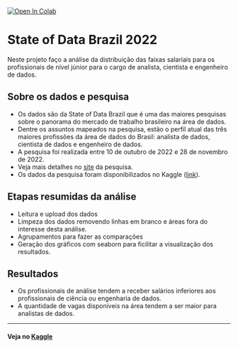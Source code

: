 <a target="_blank" href="https://colab.research.google.com/drive/1jtiU7_frgVU-sV0hSZ3OCWgOflUHGjHv#scrollTo=ptUL7X_WTznY">
  <img src="https://colab.research.google.com/assets/colab-badge.svg" alt="Open In Colab"/>
</a>

# State of Data Brazil 2022
Neste projeto faço a análise da distribuição das faixas salariais para os profissionais de nível júnior para o cargo de analista, cientista e engenheiro de dados.  

## Sobre os dados e pesquisa
- Os dados são da State of Data Brazil que é uma das maiores pesquisas sobre o panorama do mercado de trabalho brasileiro na área de dados.
- Dentre os assuntos mapeados na pesquisa, estão o perfil atual das três maiores profissões da área de dados do Brasil: analista de dados, cientista de dados e engenheiro de dados.
- A pesquisa foi realizada entre 10 de outubro de 2022 e 28 de novembro de 2022.
- Veja mais detalhes no [site](https://www.stateofdata.com.br/) da pesquisa.
- Os dados da pesquisa foram disponibilizados no Kaggle ([link](https://www.kaggle.com/datasets/datahackers/state-of-data-2022)).

## Etapas resumidas da análise
- Leitura e upload dos dados
- Limpeza dos dados removendo linhas em branco e áreas fora do interesse desta análise.
- Agrupamentos para fazer as comparações
- Geração dos gráficos com seaborn para ficilitar a visualização dos resultados.

## Resultados
- Os profissionais de análise tendem a receber salários inferiores aos profissionais de ciência ou engenharia de dados.
- A quantidade de vagas disponíveis na área tendem a ser maior para analistas de dados.

___
#### Veja no [Kaggle](https://www.kaggle.com/code/alanogoncalves/state-data-brazil)

